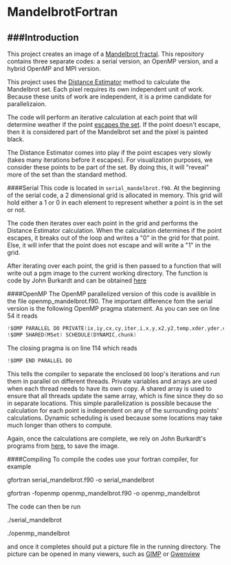 MandelbrotFortran
=================

###Introduction
---

This project creates an image of a [Mandelbrot fractal](http://en.wikipedia.org/wiki/Mandelbrot_set). This repository contains 
three separate codes: a serial version, an OpenMP version, and a hybrid OpenMP and MPI version.

This project uses the [Distance Estimator](http://mrob.com/pub/muency/distanceestimator.html) method to calculate the Mandelbrot 
set. Each pixel requires its own independent unit of work. Because these units of work are independent, it is a prime candidate 
for parallelizaion. 

The code will perform an iterative calculation at each point that will determine weather if the point 
[escapes the set](http://en.wikipedia.org/wiki/Mandelbrot_set#Formal_definition). If the point doesn't escape, then it is 
considered part of the Mandelbrot set and the pixel is painted black.

The Distance Estimator comes into play if the point escapes very slowly (takes many iterations before it escapes). For 
visualization purposes, we consider these points to be part of the set. By doing this, it will "reveal" more of the set than the 
standard method. 

####Serial
This code is located in `serial_mandelbrot.f90`. At the beginning of the serial code, a 2 dimensional grid is allocated in memory. 
This grid will hold either a 1 or 0 in each element to represent whether a point is in the set or not. 

The code then iterates over each point in the grid and performs the Distance Estimator calculation. When the calculation determines 
if the point escapes, it breaks out of the loop and writes a "0" in the grid for that point. Else, it will infer that the point does 
not escape and will write a "1" in the grid. 

After iterating over each point, the grid is then passed to a function that will write out a pgm image to the current working 
directory. The function is code by John Burkardt and can be obtained [here](http://people.sc.fsu.edu/~jburkardt/f_src/pgma_io/pgma_io.html)

####OpenMP
The OpenMP parallelized version of this code is availible in the file openmp_mandelbrot.f90. The important difference fom the serial version is the following OpenMP pragma statement. As you can see on line 54 it reads
```C
!$OMP PARALLEL DO PRIVATE(ix,iy,cx,cy,iter,i,x,y,x2,y2,temp,xder,yder,dist,xorbit,yorbit,flag) &
!$OMP SHARED(MSet) SCHEDULE(DYNAMIC,chunk)
```
The closing pragma is on line 114 which reads
```C
!$OMP END PARALLEL DO
```

This tells the compiler to separate the enclosed `DO` loop's iterations and run them in parallel on different threads. Private variables and arrays are used when each thread needs to have its own copy. A shared array is used to ensure that all threads update the same array, which is fine since they do so in separate locations.  This simple parallelization is possible because the calculation for each point is independent on any of the surrounding points' calculations. Dynamic scheduling is used because some locations may
take much longer than others to compute.

Again, once the calculations are complete, we rely on  John Burkardt's programs from [here](http://people.sc.fsu.edu/~jburkardt/f_src/pgma_io/pgma_io.html), to save the image. 

####Compiling
To compile the codes use your fortran compiler, for example

  gfortran serial_mandelbrot.f90 -o serial_mandelbrot

  gfortran -fopenmp openmp_mandelbrot.f90 -o openmp_mandelbrot

The code can then be run

  ./serial_mandelbrot
  
  ./openmp_mandelbrot

and once it completes should put a picture file in the running directory. The picture can be opened in many viewers, such as 
[GIMP](https://www.gimp.org/) or [Gwenview](https://userbase.kde.org/Gwenview)
